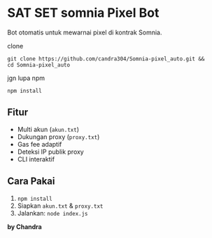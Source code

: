 # SAT SET somnia Pixel Bot

Bot otomatis untuk mewarnai pixel di kontrak Somnia.

clone
```
git clone https://github.com/candra304/Somnia-pixel_auto.git &&
cd Somnia-pixel_auto
```
jgn lupa npm
```
npm install
```

## Fitur
- Multi akun (`akun.txt`)
- Dukungan proxy (`proxy.txt`)
- Gas fee adaptif
- Deteksi IP publik proxy
- CLI interaktif

## Cara Pakai
1. `npm install`
2. Siapkan `akun.txt` & `proxy.txt`
3. Jalankan: `node index.js`

**by Chandra**

